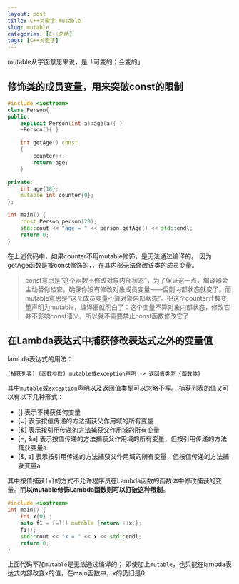 ```yaml
---
layout: post
title: C++关键字-mutable
slug: mutable
categories: [C++总结]
tags: [C++关键字]
---
```


mutable从字面意思来说，是「可变的；会变的」

## 修饰类的成员变量，用来突破const的限制
```cpp
#include <iostream>
class Person{
public:
    explicit Person(int a):age(a){ }
    ~Person(){ }

    int getAge() const
    {
        counter++;
        return age;
    }

private:
    int age{18};
    mutable int counter{0};
};

int main() {
    const Person person(20);
    std::cout << "age = " << person.getAge() << std::endl;
    return 0;
}
```
在上述代码中，如果counter不用mutable修饰，是无法通过编译的。
因为getAge函数是被const修饰的，，在其内部无法修改该类的成员变量。
> const意思是“这个函数不修改对象内部状态”，为了保证这一点，编译器会主动替你检查，确保你没有修改对象成员变量——否则内部状态就变了。而mutable意思是“这个成员变量不算对象内部状态”。把这个counter计数变量声明为mutable，编译器就明白了：这个变量不算对象内部状态，修改它并不影响const语义，所以就不需要禁止const函数修改它了

## 在Lambda表达式中捕获修改表达式之外的变量值

lambda表达式的用法：
```
[捕获列表] (函数参数) mutable或exception声明 -> 返回值类型 {函数体}
```
其中`mutable`或`exception`声明以及返回值类型可以忽略不写。
捕获列表的值又可以有以下几种形式：
+ [] 表示不捕获任何变量
+ [=] 表示按值传递的方法捕获父作用域的所有变量
+ [&] 表示按引用传递的方法捕获父作用域的所有变量
+ [=, &a] 表示按值传递的方法捕获父作用域的所有变量，但按引用传递的方法捕获变量a
+ [&, a] 表示按引用传递的方法捕获父作用域的所有变量，但按值传递的方法捕获变量a

其中按值捕获`[=]`的方式不允许程序员在Lambda函数的函数体中修改捕获的变量。而**以mutable修饰Lambda函数则可以打破这种限制**。

```cpp
#include <iostream>
int main() {
    int x{0} ;
    auto f1 = [=]() mutable {return ++x;};
    f1();
    std::cout << "x = " << x << std::endl;
    return 0;
}
```
上面代码不加`mutable`是无法通过编译的；
即使加上`mutable`，也只能在lambda表达式内部改变x的值，在main函数中，x的仍旧是0